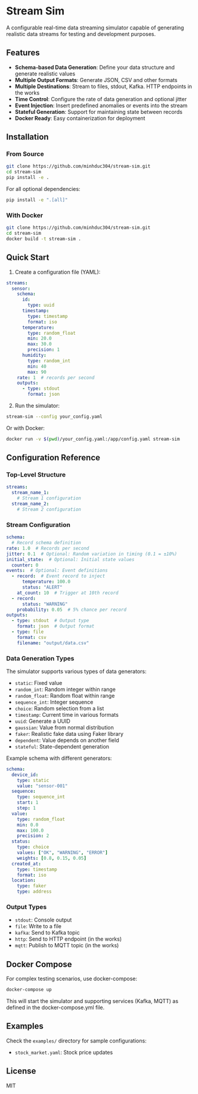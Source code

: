# Stream Sim

A configurable real-time data streaming simulator capable of generating realistic data streams for testing and development purposes.

## Features

- **Schema-based Data Generation**: Define your data structure and generate realistic values
- **Multiple Output Formats**: Generate JSON, CSV and other formats
- **Multiple Destinations**: Stream to files, stdout, Kafka. HTTP endpoints in the works
- **Time Control**: Configure the rate of data generation and optional jitter
- **Event Injection**: Insert predefined anomalies or events into the stream
- **Stateful Generation**: Support for maintaining state between records
- **Docker Ready**: Easy containerization for deployment

## Installation

### From Source

```bash
git clone https://github.com/minhduc304/stream-sim.git
cd stream-sim
pip install -e .
```

For all optional dependencies:

```bash
pip install -e ".[all]"
```

### With Docker

```bash
git clone https://github.com/minhduc304/stream-sim.git
cd stream-sim
docker build -t stream-sim .
```

## Quick Start

1. Create a configuration file (YAML):

```yaml
streams:
  sensor:
    schema:
      id:
        type: uuid
      timestamp:
        type: timestamp
        format: iso
      temperature:
        type: random_float
        min: 20.0
        max: 30.0
        precision: 1
      humidity:
        type: random_int
        min: 40
        max: 90
    rate: 1  # records per second
    outputs:
      - type: stdout
        format: json
```

2. Run the simulator:

```bash
stream-sim --config your_config.yaml
```

Or with Docker:

```bash
docker run -v $(pwd)/your_config.yaml:/app/config.yaml stream-sim
```

## Configuration Reference

### Top-Level Structure

```yaml
streams:
  stream_name_1:
    # Stream 1 configuration
  stream_name_2:
    # Stream 2 configuration
```

### Stream Configuration

```yaml
schema:
  # Record schema definition
rate: 1.0  # Records per second
jitter: 0.1  # Optional: Random variation in timing (0.1 = ±10%)
initial_state:  # Optional: Initial state values
  counter: 0
events:  # Optional: Event definitions
  - record:  # Event record to inject
      temperature: 100.0
      status: "ALERT"
    at_count: 10  # Trigger at 10th record
  - record:
      status: "WARNING"
    probability: 0.05  # 5% chance per record
outputs:
  - type: stdout  # Output type
    format: json  # Output format
  - type: file
    format: csv
    filename: "output/data.csv"
```

### Data Generation Types

The simulator supports various types of data generators:

- `static`: Fixed value
- `random_int`: Random integer within range
- `random_float`: Random float within range
- `sequence_int`: Integer sequence
- `choice`: Random selection from a list
- `timestamp`: Current time in various formats
- `uuid`: Generate a UUID
- `gaussian`: Value from normal distribution
- `faker`: Realistic fake data using Faker library
- `dependent`: Value depends on another field
- `stateful`: State-dependent generation

Example schema with different generators:

```yaml
schema:
  device_id:
    type: static
    value: "sensor-001"
  sequence:
    type: sequence_int
    start: 1
    step: 1
  value:
    type: random_float
    min: 0.0
    max: 100.0
    precision: 2
  status:
    type: choice
    values: ["OK", "WARNING", "ERROR"]
    weights: [0.8, 0.15, 0.05]
  created_at:
    type: timestamp
    format: iso
  location:
    type: faker
    type: address
```

### Output Types

- `stdout`: Console output
- `file`: Write to a file
- `kafka`: Send to Kafka topic
- `http`: Send to HTTP endpoint (in the works)
- `mqtt`: Publish to MQTT topic (in the works)

## Docker Compose

For complex testing scenarios, use docker-compose:

```bash
docker-compose up
```

This will start the simulator and supporting services (Kafka, MQTT) as defined in the docker-compose.yml file.

## Examples

Check the `examples/` directory for sample configurations:

- `stock_market.yaml`: Stock price updates

## License

MIT